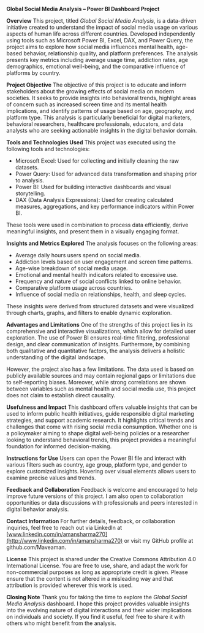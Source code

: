 **Global Social Media Analysis – Power BI Dashboard Project**

**Overview**
This project, titled *Global Social Media Analysis*, is a data-driven initiative created to understand the impact of social media usage on various aspects of human life across different countries. Developed independently using tools such as Microsoft Power BI, Excel, DAX, and Power Query, the project aims to explore how social media influences mental health, age-based behavior, relationship quality, and platform preferences. The analysis presents key metrics including average usage time, addiction rates, age demographics, emotional well-being, and the comparative influence of platforms by country.

**Project Objective**
The objective of this project is to educate and inform stakeholders about the growing effects of social media on modern societies. It seeks to provide insights into behavioral trends, highlight areas of concern such as increased screen time and its mental health implications, and identify patterns of usage based on age, geography, and platform type. This analysis is particularly beneficial for digital marketers, behavioral researchers, healthcare professionals, educators, and data analysts who are seeking actionable insights in the digital behavior domain.

**Tools and Technologies Used**
This project was executed using the following tools and technologies:

* Microsoft Excel: Used for collecting and initially cleaning the raw datasets.
* Power Query: Used for advanced data transformation and shaping prior to analysis.
* Power BI: Used for building interactive dashboards and visual storytelling.
* DAX (Data Analysis Expressions): Used for creating calculated measures, aggregations, and key performance indicators within Power BI.

These tools were used in combination to process data efficiently, derive meaningful insights, and present them in a visually engaging format.

**Insights and Metrics Explored**
The analysis focuses on the following areas:

* Average daily hours users spend on social media.
* Addiction levels based on user engagement and screen time patterns.
* Age-wise breakdown of social media usage.
* Emotional and mental health indicators related to excessive use.
* Frequency and nature of social conflicts linked to online behavior.
* Comparative platform usage across countries.
* Influence of social media on relationships, health, and sleep cycles.

These insights were derived from structured datasets and were visualized through charts, graphs, and filters to enable dynamic exploration.

**Advantages and Limitations**
One of the strengths of this project lies in its comprehensive and interactive visualizations, which allow for detailed user exploration. The use of Power BI ensures real-time filtering, professional design, and clear communication of insights. Furthermore, by combining both qualitative and quantitative factors, the analysis delivers a holistic understanding of the digital landscape.

However, the project also has a few limitations. The data used is based on publicly available sources and may contain regional gaps or limitations due to self-reporting biases. Moreover, while strong correlations are shown between variables such as mental health and social media use, this project does not claim to establish direct causality.

**Usefulness and Impact**
This dashboard offers valuable insights that can be used to inform public health initiatives, guide responsible digital marketing strategies, and support academic research. It highlights critical trends and challenges that come with rising social media consumption. Whether one is a policymaker aiming to shape digital well-being policies or a researcher looking to understand behavioral trends, this project provides a meaningful foundation for informed decision-making.

**Instructions for Use**
Users can open the Power BI file and interact with various filters such as country, age group, platform type, and gender to explore customized insights. Hovering over visual elements allows users to examine precise values and trends.

**Feedback and Collaboration**
Feedback is welcome and encouraged to help improve future versions of this project. I am also open to collaboration opportunities or data discussions with professionals and peers interested in digital behavior analysis.

**Contact Information**
For further details, feedback, or collaboration inquiries, feel free to reach out via LinkedIn at [www.linkedin.com/in/amansharma270](http://www.linkedin.com/in/amansharma270) or visit my GitHub profile at github.com/Maveaman.

**License**
This project is shared under the Creative Commons Attribution 4.0 International License. You are free to use, share, and adapt the work for non-commercial purposes as long as appropriate credit is given. Please ensure that the content is not altered in a misleading way and that attribution is provided wherever this work is used.

**Closing Note**
Thank you for taking the time to explore the *Global Social Media Analysis* dashboard. I hope this project provides valuable insights into the evolving nature of digital interactions and their wider implications on individuals and society. If you find it useful, feel free to share it with others who might benefit from the analysis.

